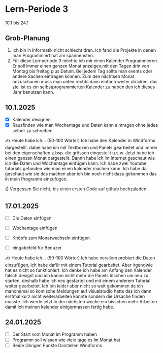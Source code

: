 # Lern-Periode 3

10.1 bis 24.1

## Grob-Planung

1. Ich bin in Informatik nicht schlecht dran. Ich fand die Projekte in denen man Programmiert hat am spannensten.
4. Für diese Lernperiode 3 möchte ich mir einen Kalender Programmieren. Er soll immer einen ganzen Monat anzeigen,mit den Tagen drin von Montag bis freitag plus Datum. Bei jedem Tag sollte man events oder andere Sachen eintragen können. Zum den nächtsen Monat anzuschauen muss man unten rechts dann einfach weiter drücken. das ziel ist es ein selbstprogrammierten Kalender zu haben den ich dieses Jahr benutzen kann.
## 10.1.2025

- [x] Kalender designen
- [x] Rausfinden wie man Wochentage und Daten kann eintragen ohne jedes selber zu schreiben

✍️ Heute habe ich... (50-100 Wörter)
Ich habe den Kalender in Windforms dargestellt. dabei habe ich mit Textboxen und Panels gearbeitet und immer bei den eigenschaften z.bsp. die grössen eingestellt u.s.w. Jetzt habe ich einen ganzen Monat dargestellt. Dannn habe ich im Internet geschaut wie ich die Daten und Wochentage einfügen kann. Ich habe zwei Youtube tutorials gefunden wie man einen kalender machen kann. Ich habe da geschaut wie sie das machen aber ich bin noch nicht dazu gekommen das in mein Programm einzufügen.

☝️ Vergessen Sie nicht, bis einen ersten Code auf github hochzuladen

## 17.01.2025

- [ ] Die Daten einfügen
- [ ] Wochentage einfügen
- [ ] Knöpfe zum Monatwechseln einfügen
- [ ] eingabefeld für Benuzer


✍️ Heute habe ich... (50-100 Wörter)
Ich habe vorallem probiert die Daten einzufügen, ich habe dafür mit einem Tutorial gearbeitet. Aber irgendwie hat es nicht so funktioniert. Ich denke ich habe am Anfang den Kalender falsch designt und ich kannn nicht mehr die Panels löschen um neu zu starten. deshalb habe ich neu gestartet und mit einem anderem Tutorial weiter gearbeitet. Ich bin leider aber nicht so weit gekommen da ich manchamal so komische Meldungen auf visualstudio hatte das ich dann erstmal kurz nicht weiterarbeiten konnte sondern die Ursache finden musste. Ich werde jetzt in der nächsten woche ein bisschen mehr Arbeiten damit ich meinen kalender einigermassen fertig habe.

## 24.01.2025

- [ ] Der Start vom Monat im Programm haben
- [ ] Programm soll wissen wie viele tage es im Monat hat
- [ ] Beide Obrigen Punkte Darstellen Windforms

